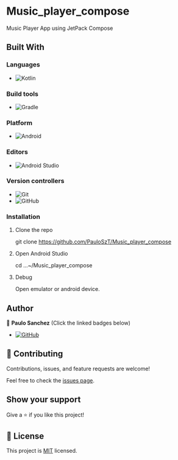 # Music_player_compose
Music Player App using JetPack Compose

## Built With

### Languages
- ![Kotlin](https://img.shields.io/badge/kotlin-%230095D5.svg?style=for-the-badge&logo=kotlin&logoColor=white)

### Build tools
- ![Gradle](https://img.shields.io/badge/Gradle-02303A.svg?style=for-the-badge&logo=Gradle&logoColor=white)

### Platform
- ![Android](https://img.shields.io/badge/Android-3DDC84?style=for-the-badge&logo=android&logoColor=white)

### Editors
- ![Android Studio](https://img.shields.io/badge/Android%20Studio-3DDC84.svg?style=for-the-badge&logo=android-studio&logoColor=white)

### Version controllers
- ![Git](https://img.shields.io/badge/git-%23F05033.svg?style=for-the-badge&logo=git&logoColor=white)
- ![GitHub](https://img.shields.io/badge/github-%23121011.svg?style=for-the-badge&logo=github&logoColor=white)

### Installation

1. Clone the repo

   git clone https://github.com/PauloSzT/Music_player_compose

2. Open Android Studio

   cd ...~/Music_player_compose

3. Debug

   Open emulator or android device.

## Author

👤 **Paulo Sanchez**
(Click the linked badges below)
- [![GitHub](https://img.shields.io/badge/github-%23121011.svg?style=for-the-badge&logo=github&logoColor=white)](https://github.com/PauloSzT/)


## 🤝 Contributing

Contributions, issues, and feature requests are welcome!

Feel free to check the [issues page](https://github.com/PauloSzT/Music_player_compose/issues).

## Show your support

Give a ⭐️ if you like this project!

## 📝 License

This project is [MIT](./LICENSE) licensed.